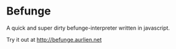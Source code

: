 Befunge
=======

A quick and super dirty befunge-interpreter written in javascript.

Try it out at <http://befunge.aurlien.net>
